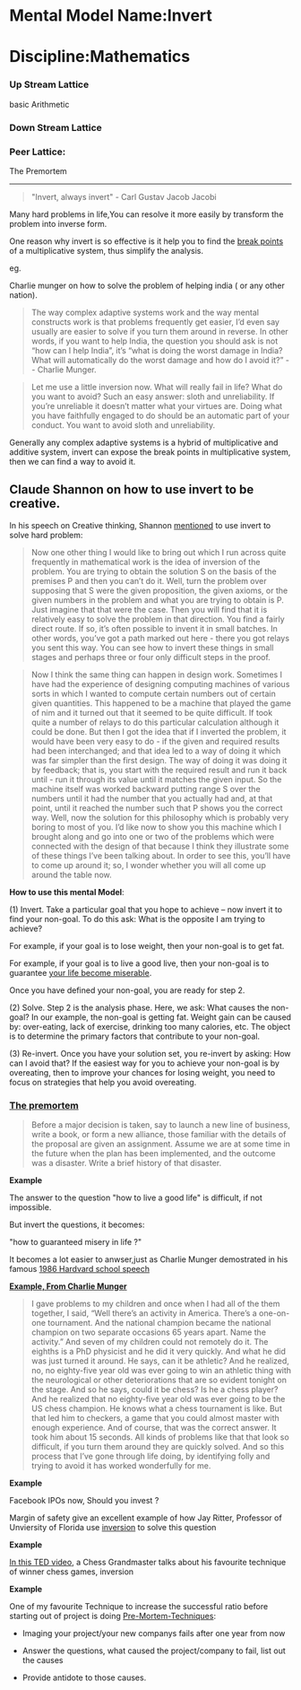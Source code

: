 # Mental Model Name:Invert

# Discipline:Mathematics

### Up Stream Lattice

basic Arithmetic

### Down Stream Lattice

### Peer Lattice:

The Premortem

___

> "Invert, always invert" - Carl Gustav Jacob Jacobi

Many hard problems in life,You can resolve it more easily by transform the problem into inverse form.

One reason why invert is so effective is it help you to find the [break points](./discipline_engineering,break_points.md) of a multiplicative system, thus simplify the analysis.

eg.

Charlie munger on how to solve the problem of helping india ( or any other nation).

> The way complex adaptive systems work and the way mental constructs work is that problems frequently get easier, I’d even say usually are easier to solve if you turn them around in reverse. In other words, if you want to help India, the question you should ask is not “how can I help India”, it’s “what is doing the worst damage in India? What will automatically do the worst damage and how do I avoid it?” -- Charlie Munger.

> Let me use a little inversion now. What will really fail in life? What do you want to avoid? Such an easy answer: sloth and unreliability. If you’re unreliable it doesn’t matter what your virtues are. Doing what you have faithfully engaged to do should be an automatic part of your conduct. You want to avoid sloth and unreliability.

Generally any complex adaptive systems is a hybrid of multiplicative and additive system, invert can expose the break points in multiplicative system, then we can find a way to avoid it.

## Claude Shannon on how to use invert to be creative.

In his speech on Creative thinking, Shannon [mentioned](http://www1.ece.neu.edu/~naderi/Claude%20Shannon.html) to use invert to solve hard problem:

> Now one other thing I would like to bring out which I run across quite frequently in mathematical work is the idea of inversion of the problem. You are trying to obtain the solution S on the basis of the premises P and then you can’t do it. Well, turn the problem over supposing that S were the given proposition, the given axioms, or the given numbers in the problem and what you are trying to obtain is P. Just imagine that that were the case. Then you will find that it is relatively easy to solve the problem in that direction. You find a fairly direct route. If so, it’s often possible to invent it in small batches. In other words, you’ve got a path marked out here - there you got relays you sent this way. You can see how to invert these things in small stages and perhaps three or four only difficult steps in the proof.

> Now I think the same thing can happen in design work. Sometimes I have had the experience of designing computing machines of various sorts in which I wanted to compute certain numbers out of certain given quantities. This happened to be a machine that played the game of nim and it turned out that it seemed to be quite difficult. If took quite a number of relays to do this particular calculation although it could be done. But then I got the idea that if I inverted the problem, it would have been very easy to do - if the given and required results had been interchanged; and that idea led to a way of doing it which was far simpler than the first design. The way of doing it was doing it by feedback; that is, you start with the required result and run it back until - run it through its value until it matches the given input. So the machine itself was worked backward putting range S over the numbers until it had the number that you actually had and, at that point, until it reached the number such that P shows you the correct way. Well, now the solution for this philosophy which is probably very boring to most of you. I’d like now to show you this machine which I brought along and go into one or two of the problems which were connected with the design of that because I think they illustrate some of these things I’ve been talking about. In order to see this, you’ll have to come up around it; so, I wonder whether you will all come up around the table now.




**How to use this mental Model**:

(1) Invert. Take a particular goal that you hope to achieve – now invert it to find your non-goal. To do this ask: What is the opposite I am trying to achieve?


For example, if your goal is to lose weight, then your non-goal is to get fat.

For example, if your goal is to live a good live, then your non-goal is to guarantee [your life become miserable](http://www.thecrosshairstrader.com/2014/08/charles-t-munger-and-the-prescription-for-a-life-of-misery/).

Once you have defined your non-goal, you are ready for step 2.

(2) Solve. Step 2 is the analysis phase. Here, we ask: What causes the non-goal? In our example, the non-goal is getting fat. Weight gain can be caused by: over-eating, lack of exercise, drinking too many calories, etc. The object is to determine the primary factors that contribute to your non-goal.

(3) Re-invert. Once you have your solution set, you re-invert by asking: How can I avoid that? If the easiest way for you to achieve your non-goal is by overeating, then to improve your chances for losing weight, you need to focus on strategies that help you avoid overeating.


### [The premortem](https://www.edge.org/response-detail/27174)

> Before a major decision is taken, say to launch a new line of business, write a book, or form a new alliance, those familiar with the details of the proposal are given an assignment. Assume we are at some time in the future when the plan has been implemented, and the outcome was a disaster. Write a brief history of that disaster. 





**Example**

The answer to the question "how to live a good life" is difficult, if not impossible.

But invert the questions, it becomes:

"how to guaranteed misery in life ?"

It becomes a lot easier to anwser,just as Charlie Munger demostrated in his famous [1986 Hardvard school speech][1]

**[Example, From Charlie Munger](http://www.hikingat45degrees.com/a-conversation-with-charlie-munger/)**

>I gave problems to my children and once when I had all of the them together, I said, “Well there’s an activity in America. There’s a one-on-one tournament. And the national champion became the national champion on two separate occasions 65 years apart. Name the activity.” And seven of my children could not remotely do it. The eighths is a PhD physicist and he did it very quickly. And what he did was just turned it around. He says, can it be athletic? And he realized, no, no eighty-five year old was ever going to win an athletic thing with the neurological or other deteriorations that are so evident tonight on the stage. And so he says, could it be chess? Is he a chess player? And he realized that no eighty-five year old was ever going to be the US chess champion. He knows what a chess tournament is like. But that led him to checkers, a game that you could almost master with enough experience. And of course, that was the correct answer. It took him about 15 seconds. All kinds of problems like that that look so difficult, if you turn them around they are quickly solved. And so this process that I’ve gone through life doing, by identifying folly and trying to avoid it has worked wonderfully for me.


**Example**

Facebook IPOs now, Should you invest ?

Margin of safety give an excellent example of how Jay Ritter, Professor of Unviersity of Florida use [inversion][2] to solve this question

**Example**

[In this TED video][3], a Chess Grandmaster talks about his favourite technique of winner chess games, inversion

**Example**

One of my favourite Technique to increase the successful ratio before starting out of project is doing [Pre-Mortem-Techniques][4]:

* Imaging your project/your new companys fails after one year from now

* Answer the questions, what caused the project/company to fail, list out the causes

* Provide antidote to those causes.

[1]: http://www.biznews.com/thought-leaders/1986/06/13/charlie-mungers-speech-to-the-harvard-school-june-1986/
[2]: http://amarginofsafety.com/2011/01/09/456/
[3]: https://youtu.be/v34NqCbAA1c
[4]: http://riskology.co/pre-mortem-technique/
